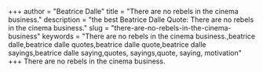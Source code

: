 +++
author = "Beatrice Dalle"
title = "There are no rebels in the cinema business."
description = "the best Beatrice Dalle Quote: There are no rebels in the cinema business."
slug = "there-are-no-rebels-in-the-cinema-business"
keywords = "There are no rebels in the cinema business.,beatrice dalle,beatrice dalle quotes,beatrice dalle quote,beatrice dalle sayings,beatrice dalle saying,quotes, sayings,quote, saying, motivation"
+++
There are no rebels in the cinema business.
